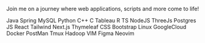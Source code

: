 Join me on a journey where web applications, scripts and more come to life!

Java Spring MySQL Python C++ C Tableau R TS NodeJS ThreeJs Postgres JS React Tailwind Next.js Thymeleaf CSS Bootstrap Linux GoogleCloud Docker PostMan Tmux Hadoop VIM Figma Neovim
